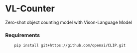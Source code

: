 # VL-Counter
Zero-shot object counting model with Vison-Language Model


### Requirements
~~~bash
    pip install git+https://github.com/openai/CLIP.git
~~~